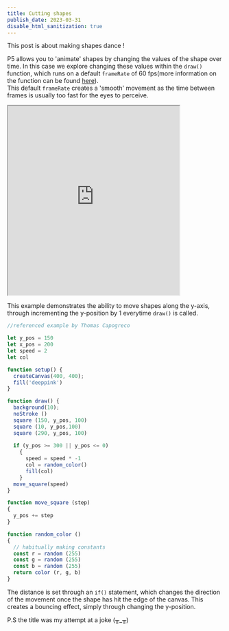 ```yaml
---
title: Cutting shapes
publish_date: 2023-03-31
disable_html_sanitization: true
---
```

This post is about making shapes dance ! 

P5 allows you to 'animate' shapes by changing the values of the shape over time.  In this case we explore changing these values within the `draw()` function, which runs on a default `frameRate` of 60 fps(more information on the function can be found [here](https://p5js.org/reference/#/p5/draw)).  
This default `frameRate` creates a 'smooth' movement as the time between frames is usually too fast for the eyes to perceive. 

<iframe width="400" height="442" src="https://editor.p5js.org/kirstinmeows/full/Z_xTSqmEB"></iframe>  

This example demonstrates the ability to move shapes along the y-axis, through incrementing the y-position by 1 everytime `draw()` is called. 
``` javascript 
//referenced example by Thomas Capogreco 

let y_pos = 150 
let x_pos = 200
let speed = 2
let col 

function setup() {
  createCanvas(400, 400);
  fill('deeppink')
}

function draw() {
  background(10);
  noStroke ()
  square (150, y_pos, 100) 
  square (10, y_pos,100)
  square (290, y_pos, 100)
  
  if (y_pos >= 300 || y_pos <= 0)
    {
      speed = speed * -1 
      col = random_color()
      fill(col)
    }
  move_square(speed)
}

function move_square (step) 
{
  y_pos += step 
}

function random_color ()
{
  // habitually making constants 
  const r = random (255) 
  const g = random (255)
  const b = random (255)
  return color (r, g, b)
}
```
The distance is set through an `if()` statement, which changes the direction of the movement once the shape has hit the edge of the canvas.  This creates a bouncing effect, simply through changing the y-position.


P.S the title was my attempt at a joke (╥_╥)